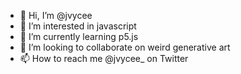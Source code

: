 - 👋 Hi, I’m @jvycee
- 👀 I’m interested in javascript
- 🌱 I’m currently learning p5.js
- 💞️ I’m looking to collaborate on weird generative art
- 📫 How to reach me @jvycee_ on Twitter

<!---
jvycee/jvycee is a ✨ special ✨ repository because its `README.md` (this file) appears on your GitHub profile.
You can click the Preview link to take a look at your changes.
--->
